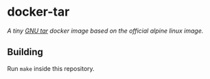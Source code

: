 # docker-tar

*A tiny [GNU tar](https://www.gnu.org/software/tar/) docker image based
on the official alpine linux image.*

## Building

Run `make` inside this repository.

